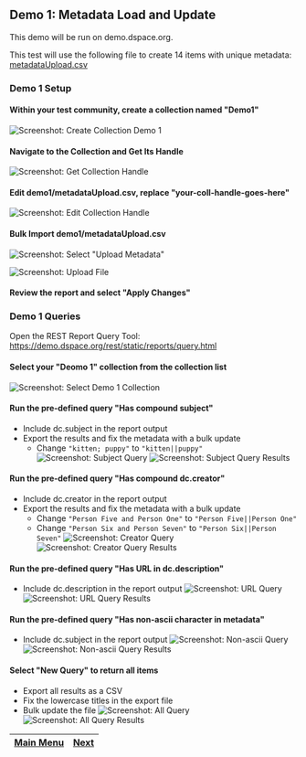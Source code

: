 
## Demo 1: Metadata Load and Update

This demo will be run on demo.dspace.org.

This test will use the following file to create 14 items with unique metadata: [metadataUpload.csv](metadataUpload.csv)


### Demo 1 Setup

#### Within your test community, create a collection named "Demo1"

![Screenshot: Create Collection Demo 1](demo1a.png)

#### Navigate to the Collection and Get Its Handle

![Screenshot: Get Collection Handle](demo1b.png)

#### Edit __demo1/metadataUpload.csv__, replace "your-coll-handle-goes-here"

![Screenshot: Edit Collection Handle](demo1c.png)

#### Bulk Import __demo1/metadataUpload.csv__

![Screenshot: Select "Upload Metadata"](demo1d.png)

![Screenshot: Upload File](demo1e.png)

#### Review the report and select "Apply Changes"

### Demo 1 Queries

Open the REST Report Query Tool: https://demo.dspace.org/rest/static/reports/query.html

#### Select your "Deomo 1" collection from the collection list
![Screenshot: Select Demo 1 Collection](q.png)
#### Run the pre-defined query "Has compound subject"
- Include dc.subject in the report output
- Export the results and fix the metadata with a bulk update
  - Change `"kitten; puppy"` to `"kitten||puppy"`
![Screenshot: Subject Query](q1.png)
![Screenshot: Subject Query Results](qr1.png)

#### Run the pre-defined query "Has compound dc.creator"
- Include dc.creator in the report output
- Export the results and fix the metadata with a bulk update
  - Change `"Person Five and Person One"` to `"Person Five||Person One"`
  - Change `"Person Six and Person Seven"` to `"Person Six||Person Seven"`
![Screenshot: Creator Query](q2.png)
![Screenshot: Creator Query Results](qr2.png)
#### Run the pre-defined query "Has URL in dc.description"
- Include dc.description in the report output
![Screenshot: URL Query](q3.png)
![Screenshot: URL Query Results](qr3.png)
#### Run the pre-defined query "Has non-ascii character in metadata"
- Include dc.subject in the report output
![Screenshot: Non-ascii Query](q4.png)
![Screenshot: Non-ascii Query Results](qr4.png)
#### Select "New Query" to return all items
- Export all results as a CSV
- Fix the lowercase titles in the export file
- Bulk update the file
![Screenshot: All Query](q5.png)
![Screenshot: All Query Results](qr5.png)


| [Main Menu](../README.md)    | [Next](../demo2/README.md) |
| ------------------ | ----------------- |
